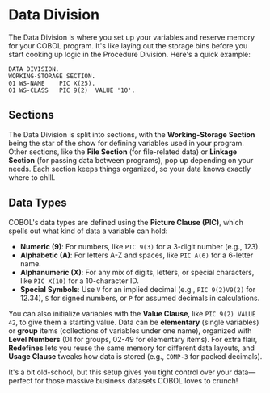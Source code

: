# Data Division

The Data Division is where you set up your variables and reserve memory for your COBOL program. It's like laying out the storage bins before you start cooking up logic in the Procedure Division. Here's a quick example:

```cobol
DATA DIVISION.
WORKING-STORAGE SECTION.
01 WS-NAME    PIC X(25).
01 WS-CLASS   PIC 9(2)  VALUE '10'.
```

## Sections

The Data Division is split into sections, with the **Working-Storage Section** being the star of the show for defining variables used in your program. Other sections, like the **File Section** (for file-related data) or **Linkage Section** (for passing data between programs), pop up depending on your needs. Each section keeps things organized, so your data knows exactly where to chill.

## Data Types

COBOL's data types are defined using the **Picture Clause (PIC)**, which spells out what kind of data a variable can hold:
- **Numeric (9)**: For numbers, like `PIC 9(3)` for a 3-digit number (e.g., 123).
- **Alphabetic (A)**: For letters A-Z and spaces, like `PIC A(6)` for a 6-letter name.
- **Alphanumeric (X)**: For any mix of digits, letters, or special characters, like `PIC X(10)` for a 10-character ID.
- **Special Symbols**: Use `V` for an implied decimal (e.g., `PIC 9(2)V9(2)` for 12.34), `S` for signed numbers, or `P` for assumed decimals in calculations.

You can also initialize variables with the **Value Clause**, like `PIC 9(2) VALUE 42`, to give them a starting value. Data can be **elementary** (single variables) or **group** items (collections of variables under one name), organized with **Level Numbers** (01 for groups, 02-49 for elementary items). For extra flair, **Redefines** lets you reuse the same memory for different data layouts, and **Usage Clause** tweaks how data is stored (e.g., `COMP-3` for packed decimals).

It's a bit old-school, but this setup gives you tight control over your data—perfect for those massive business datasets COBOL loves to crunch!
